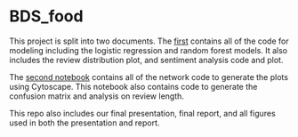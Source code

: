 # BDS_food

This project is split into two documents. The [first](https://github.com/amandashort/BDS_food/blob/main/ratings_predict.ipynb) contains all of the code for modeling including the logistic regression and random forest models. It also includes the review distribution plot, and sentiment analysis code and plot. 

The [second notebook](https://github.com/amandashort/BDS_food/blob/main/Project_graphs.ipynb) contains all of the network code to generate the plots using Cytoscape. This notebook also contains code to generate the confusion matrix and analysis on review length. 

This repo also includes our final presentation, final report, and all figures used in both the presentation and report. 
